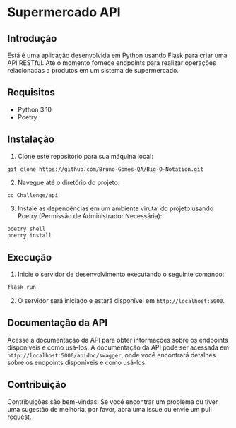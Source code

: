 # Supermercado API

## Introdução
Está é uma aplicação desenvolvida em Python usando Flask para criar uma API RESTful. Até o momento fornece endpoints para realizar operações relacionadas a produtos em um sistema de supermercado.

## Requisitos
- Python 3.10
- Poetry

## Instalação
1. Clone este repositório para sua máquina local:

```
git clone https://github.com/Bruno-Gomes-QA/Big-O-Notation.git
```

2. Navegue até o diretório do projeto:

```
cd Challenge/api
```

3. Instale as dependências em um ambiente virutal do projeto usando Poetry (Permissão de Administrador Necessária):

```python
poetry shell
poetry install
```

## Execução
1. Inicie o servidor de desenvolvimento executando o seguinte comando:

```python
flask run
```

2. O servidor será iniciado e estará disponível em `http://localhost:5000`.

## Documentação da API
Acesse a documentação da API para obter informações sobre os endpoints disponíveis e como usá-los. A documentação da API pode ser acessada em `http://localhost:5000/apidoc/swagger`, onde você encontrará detalhes sobre os endpoints disponíveis e como usá-los.

## Contribuição
Contribuições são bem-vindas! Se você encontrar um problema ou tiver uma sugestão de melhoria, por favor, abra uma issue ou envie um pull request.
